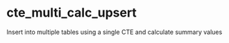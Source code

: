 # cte_multi_calc_upsert
Insert into multiple tables using a single CTE and calculate summary values
